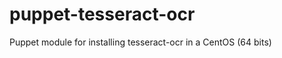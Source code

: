 puppet-tesseract-ocr
====================

Puppet module for installing tesseract-ocr in a CentOS (64 bits)
